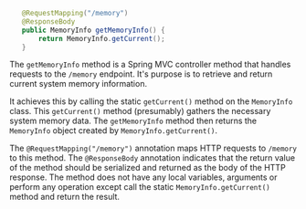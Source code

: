 ```java
   @RequestMapping("/memory")
   @ResponseBody
   public MemoryInfo getMemoryInfo() {
       return MemoryInfo.getCurrent();
   }
```

The `getMemoryInfo` method is a Spring MVC controller method that handles requests to the `/memory` endpoint. It's purpose is to retrieve and return current system memory information.

It achieves this by calling the static `getCurrent()` method on the `MemoryInfo` class.  This `getCurrent()` method (presumably) gathers the necessary system memory data. The `getMemoryInfo` method then returns the `MemoryInfo` object created by `MemoryInfo.getCurrent()`.

The `@RequestMapping("/memory")` annotation maps HTTP requests to `/memory` to this method. The `@ResponseBody` annotation indicates that the return value of the method should be serialized and returned as the body of the HTTP response. The method does not have any local variables, arguments or perform any operation except call the static `MemoryInfo.getCurrent()` method and return the result.